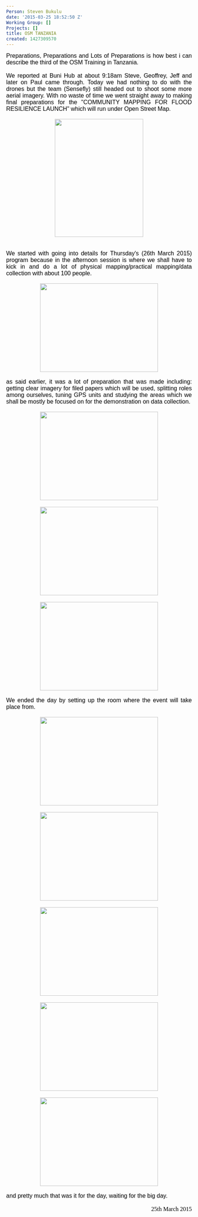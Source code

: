 ```yaml
---
Person: Steven Bukulu
date: '2015-03-25 18:52:50 Z'
Working Group: []
Projects: []
title: OSM TANZANIA
created: 1427309570
---
```

<div style="color: #000000; font-family: 'Times New Roman'; font-size: medium; line-height: normal; text-align: justify;"><p style="margin: 0px;"><font face="Arial, Helvetica, sans-serif">Preparations, Preparations and Lots of Preparations is how best i can describe the third of the OSM Training in Tanzania.</font></p></div><div style="color: #000000; font-family: 'Times New Roman'; font-size: medium; line-height: normal; text-align: justify;"><p style="margin: 0px;"><font face="Arial, Helvetica, sans-serif">&nbsp;</font></p></div><div style="color: #000000; font-family: 'Times New Roman'; font-size: medium; line-height: normal; text-align: justify;"><p style="margin: 0px;"><font face="Arial, Helvetica, sans-serif">We reported at Buni Hub at about 9:18am Steve, Geoffrey, Jeff and later on Paul came through. Today we had nothing to do with the drones but the team (Sensefly) still headed out to shoot some more aerial imagery. With no waste of time we went straight away to making final preparations for the "COMMUNITY MAPPING FOR FLOOD RESILIENCE LAUNCH" which will run under Open Street Map.</font></p></div><div style="color: #000000; font-family: 'Times New Roman'; font-size: medium; line-height: normal; text-align: justify;"><p style="margin: 0px;">&nbsp;</p></div><p class="separator" style="margin: 0px; color: #000000; font-family: 'Times New Roman'; font-size: medium; line-height: normal; clear: both; text-align: center;"><a style="margin-left: 1em; margin-right: 1em;" href="http://4.bp.blogspot.com/-8ugeZIKr9gk/VRL551c037I/AAAAAAAAFB0/RHRvactRIu8/s1600/SAM_9704.JPG"><img style="cursor: move;" src="https://images-blogger-opensocial.googleusercontent.com/gadgets/proxy?url=http%3A%2F%2F4.bp.blogspot.com%2F-8ugeZIKr9gk%2FVRL551c037I%2FAAAAAAAAFB0%2FRHRvactRIu8%2Fs1600%2FSAM_9704.JPG&amp;container=blogger&amp;gadget=a&amp;rewriteMime=image%2F*" alt="" width="240" height="320" border="0" data-orig-src="http://4.bp.blogspot.com/-8ugeZIKr9gk/VRL551c037I/AAAAAAAAFB0/RHRvactRIu8/s1600/SAM_9704.JPG"></a></p><div style="color: #000000; font-family: 'Times New Roman'; font-size: medium; line-height: normal; text-align: justify;"><p style="margin: 0px;">&nbsp;</p></div><div style="color: #000000; font-family: 'Times New Roman'; font-size: medium; line-height: normal; text-align: justify;"><p style="margin: 0px;">&nbsp;</p></div><div style="color: #000000; font-family: 'Times New Roman'; font-size: medium; line-height: normal; text-align: justify;"><p style="margin: 0px;"><font face="Arial, Helvetica, sans-serif">We started with going into details for Thursday's (26th March 2015) program because in the afternoon session is where we shall have to kick in and do a lot of physical mapping/practical mapping/data collection with about 100 people.</font></p></div><div style="color: #000000; font-family: 'Times New Roman'; font-size: medium; line-height: normal; text-align: justify;"><p style="margin: 0px;">&nbsp;</p></div><p class="separator" style="margin: 0px; color: #000000; font-family: 'Times New Roman'; font-size: medium; line-height: normal; clear: both; text-align: center;"><a style="margin-left: 1em; margin-right: 1em;" href="http://1.bp.blogspot.com/--wjnXpiHI7Y/VRL6t-aoBoI/AAAAAAAAFB8/nbIN6fEgrBQ/s1600/SAM_9710.JPG"><img style="cursor: move;" src="https://images-blogger-opensocial.googleusercontent.com/gadgets/proxy?url=http%3A%2F%2F1.bp.blogspot.com%2F--wjnXpiHI7Y%2FVRL6t-aoBoI%2FAAAAAAAAFB8%2FnbIN6fEgrBQ%2Fs1600%2FSAM_9710.JPG&amp;container=blogger&amp;gadget=a&amp;rewriteMime=image%2F*" alt="" width="320" height="240" border="0" data-orig-src="http://1.bp.blogspot.com/--wjnXpiHI7Y/VRL6t-aoBoI/AAAAAAAAFB8/nbIN6fEgrBQ/s1600/SAM_9710.JPG"></a></p><p class="separator" style="margin: 0px; color: #000000; font-family: 'Times New Roman'; font-size: medium; line-height: normal; clear: both;">&nbsp;</p><p class="separator" style="margin: 0px; color: #000000; font-family: 'Times New Roman'; font-size: medium; line-height: normal; clear: both; text-align: justify;"><font face="Arial, Helvetica, sans-serif">as said earlier, it was a lot of preparation that was made including: getting clear imagery for filed papers which will be used, splitting roles among ourselves, tuning GPS units and studying the areas which we shall be mostly be focused on for the demonstration on data collection.</font></p><div style="color: #000000; font-family: 'Times New Roman'; font-size: medium; line-height: normal; text-align: justify;"><p style="margin: 0px;">&nbsp;</p></div><p class="separator" style="margin: 0px; color: #000000; font-family: 'Times New Roman'; font-size: medium; line-height: normal; clear: both; text-align: center;"><a style="margin-left: 1em; margin-right: 1em;" href="http://1.bp.blogspot.com/-1d_Ute4c6OM/VRL73-FSSjI/AAAAAAAAFCI/3ye82s4E60E/s1600/SAM_9729.JPG"><img style="cursor: move;" src="https://images-blogger-opensocial.googleusercontent.com/gadgets/proxy?url=http%3A%2F%2F1.bp.blogspot.com%2F-1d_Ute4c6OM%2FVRL73-FSSjI%2FAAAAAAAAFCI%2F3ye82s4E60E%2Fs1600%2FSAM_9729.JPG&amp;container=blogger&amp;gadget=a&amp;rewriteMime=image%2F*" alt="" width="320" height="240" border="0" data-orig-src="http://1.bp.blogspot.com/-1d_Ute4c6OM/VRL73-FSSjI/AAAAAAAAFCI/3ye82s4E60E/s1600/SAM_9729.JPG"></a></p><p style="margin: 0px; color: #000000; font-family: 'Times New Roman'; font-size: medium; line-height: normal;">&nbsp;</p><p class="separator" style="margin: 0px; color: #000000; font-family: 'Times New Roman'; font-size: medium; line-height: normal; clear: both; text-align: center;"><a style="margin-left: 1em; margin-right: 1em;" href="http://1.bp.blogspot.com/-9lirojhqdFA/VRL8IYktlwI/AAAAAAAAFCQ/3e_TSkr_1r8/s1600/SAM_9732.JPG"><img style="cursor: move;" src="https://images-blogger-opensocial.googleusercontent.com/gadgets/proxy?url=http%3A%2F%2F1.bp.blogspot.com%2F-9lirojhqdFA%2FVRL8IYktlwI%2FAAAAAAAAFCQ%2F3e_TSkr_1r8%2Fs1600%2FSAM_9732.JPG&amp;container=blogger&amp;gadget=a&amp;rewriteMime=image%2F*" alt="" width="320" height="240" border="0" data-orig-src="http://1.bp.blogspot.com/-9lirojhqdFA/VRL8IYktlwI/AAAAAAAAFCQ/3e_TSkr_1r8/s1600/SAM_9732.JPG"></a></p><p style="margin: 0px; color: #000000; font-family: 'Times New Roman'; font-size: medium; line-height: normal;">&nbsp;</p><p class="separator" style="margin: 0px; color: #000000; font-family: 'Times New Roman'; font-size: medium; line-height: normal; clear: both; text-align: center;"><a style="margin-left: 1em; margin-right: 1em;" href="http://4.bp.blogspot.com/-B8xy6YFR6qA/VRL86b813-I/AAAAAAAAFCY/jKldge-Ec7E/s1600/SAM_9707.JPG"><img style="cursor: move;" src="https://images-blogger-opensocial.googleusercontent.com/gadgets/proxy?url=http%3A%2F%2F4.bp.blogspot.com%2F-B8xy6YFR6qA%2FVRL86b813-I%2FAAAAAAAAFCY%2FjKldge-Ec7E%2Fs1600%2FSAM_9707.JPG&amp;container=blogger&amp;gadget=a&amp;rewriteMime=image%2F*" alt="" width="320" height="240" border="0" data-orig-src="http://4.bp.blogspot.com/-B8xy6YFR6qA/VRL86b813-I/AAAAAAAAFCY/jKldge-Ec7E/s1600/SAM_9707.JPG"></a></p><p class="separator" style="margin: 0px; color: #000000; font-family: 'Times New Roman'; font-size: medium; line-height: normal; clear: both; text-align: center;">&nbsp;</p><p class="separator" style="margin: 0px; color: #000000; font-family: 'Times New Roman'; font-size: medium; line-height: normal; clear: both; text-align: justify;"><font face="Arial, Helvetica, sans-serif">We ended the day by setting up the room where the event will take place from.</font></p><p class="separator" style="margin: 0px; color: #000000; font-family: 'Times New Roman'; font-size: medium; line-height: normal; clear: both;">&nbsp;</p><p class="separator" style="margin: 0px; color: #000000; font-family: 'Times New Roman'; font-size: medium; line-height: normal; clear: both; text-align: center;"><a style="margin-left: 1em; margin-right: 1em;" href="http://1.bp.blogspot.com/-edjtg6GNfzY/VRL-CJcMEZI/AAAAAAAAFCg/APzEovGpw_4/s1600/SAM_9751.JPG"><img style="cursor: move;" src="https://images-blogger-opensocial.googleusercontent.com/gadgets/proxy?url=http%3A%2F%2F1.bp.blogspot.com%2F-edjtg6GNfzY%2FVRL-CJcMEZI%2FAAAAAAAAFCg%2FAPzEovGpw_4%2Fs1600%2FSAM_9751.JPG&amp;container=blogger&amp;gadget=a&amp;rewriteMime=image%2F*" alt="" width="320" height="240" border="0" data-orig-src="http://1.bp.blogspot.com/-edjtg6GNfzY/VRL-CJcMEZI/AAAAAAAAFCg/APzEovGpw_4/s1600/SAM_9751.JPG"></a></p><p style="margin: 0px; color: #000000; font-family: 'Times New Roman'; font-size: medium; line-height: normal;">&nbsp;</p><p class="separator" style="margin: 0px; color: #000000; font-family: 'Times New Roman'; font-size: medium; line-height: normal; clear: both; text-align: center;"><a style="margin-left: 1em; margin-right: 1em;" href="http://1.bp.blogspot.com/-LuwOdvEFvfQ/VRL-XKf3fjI/AAAAAAAAFCo/wAAFtNf4ErU/s1600/SAM_9748.JPG"><img style="cursor: move;" src="https://images-blogger-opensocial.googleusercontent.com/gadgets/proxy?url=http%3A%2F%2F1.bp.blogspot.com%2F-LuwOdvEFvfQ%2FVRL-XKf3fjI%2FAAAAAAAAFCo%2FwAAFtNf4ErU%2Fs1600%2FSAM_9748.JPG&amp;container=blogger&amp;gadget=a&amp;rewriteMime=image%2F*" alt="" width="320" height="240" border="0" data-orig-src="http://1.bp.blogspot.com/-LuwOdvEFvfQ/VRL-XKf3fjI/AAAAAAAAFCo/wAAFtNf4ErU/s1600/SAM_9748.JPG"></a></p><p class="separator" style="margin: 0px; color: #000000; font-family: 'Times New Roman'; font-size: medium; line-height: normal; clear: both; text-align: center;">&nbsp;</p><p class="separator" style="margin: 0px; color: #000000; font-family: 'Times New Roman'; font-size: medium; line-height: normal; clear: both; text-align: center;"><a style="margin-left: 1em; margin-right: 1em;" href="http://3.bp.blogspot.com/-eMnY94ydifw/VRL-8QKU9qI/AAAAAAAAFDA/MBZfNOR_1m4/s1600/SAM_9766.JPG"><img style="cursor: move;" src="https://images-blogger-opensocial.googleusercontent.com/gadgets/proxy?url=http%3A%2F%2F3.bp.blogspot.com%2F-eMnY94ydifw%2FVRL-8QKU9qI%2FAAAAAAAAFDA%2FMBZfNOR_1m4%2Fs1600%2FSAM_9766.JPG&amp;container=blogger&amp;gadget=a&amp;rewriteMime=image%2F*" alt="" width="320" height="240" border="0" data-orig-src="http://3.bp.blogspot.com/-eMnY94ydifw/VRL-8QKU9qI/AAAAAAAAFDA/MBZfNOR_1m4/s1600/SAM_9766.JPG"></a></p><p class="separator" style="margin: 0px; color: #000000; font-family: 'Times New Roman'; font-size: medium; line-height: normal; clear: both; text-align: center;">&nbsp;</p><p class="separator" style="margin: 0px; color: #000000; font-family: 'Times New Roman'; font-size: medium; line-height: normal; clear: both; text-align: center;"><a style="margin-left: 1em; margin-right: 1em;" href="http://2.bp.blogspot.com/-AeVJ5cNkJ2s/VRL_SwJJzkI/AAAAAAAAFDQ/Y0xgpD9IAFA/s1600/SAM_9761.JPG"><img style="cursor: move;" src="https://images-blogger-opensocial.googleusercontent.com/gadgets/proxy?url=http%3A%2F%2F2.bp.blogspot.com%2F-AeVJ5cNkJ2s%2FVRL_SwJJzkI%2FAAAAAAAAFDQ%2FY0xgpD9IAFA%2Fs1600%2FSAM_9761.JPG&amp;container=blogger&amp;gadget=a&amp;rewriteMime=image%2F*" alt="" width="320" height="240" border="0" data-orig-src="http://2.bp.blogspot.com/-AeVJ5cNkJ2s/VRL_SwJJzkI/AAAAAAAAFDQ/Y0xgpD9IAFA/s1600/SAM_9761.JPG"></a></p><p style="margin: 0px; color: #000000; font-family: 'Times New Roman'; font-size: medium; line-height: normal;">&nbsp;</p><p class="separator" style="margin: 0px; color: #000000; font-family: 'Times New Roman'; font-size: medium; line-height: normal; clear: both; text-align: center;"><a style="margin-left: 1em; margin-right: 1em;" href="http://3.bp.blogspot.com/-gy5nYh8aomU/VRL_FggGizI/AAAAAAAAFDI/juFz3WD6-qs/s1600/SAM_9769.JPG"><img style="cursor: move;" src="https://images-blogger-opensocial.googleusercontent.com/gadgets/proxy?url=http%3A%2F%2F3.bp.blogspot.com%2F-gy5nYh8aomU%2FVRL_FggGizI%2FAAAAAAAAFDI%2FjuFz3WD6-qs%2Fs1600%2FSAM_9769.JPG&amp;container=blogger&amp;gadget=a&amp;rewriteMime=image%2F*" alt="" width="320" height="240" border="0" data-orig-src="http://3.bp.blogspot.com/-gy5nYh8aomU/VRL_FggGizI/AAAAAAAAFDI/juFz3WD6-qs/s1600/SAM_9769.JPG"></a></p><p class="separator" style="margin: 0px; color: #000000; font-family: 'Times New Roman'; font-size: medium; line-height: normal; clear: both; text-align: center;"><font face="Arial, Helvetica, sans-serif">&nbsp;</font></p><p class="separator" style="margin: 0px; color: #000000; font-family: 'Times New Roman'; font-size: medium; line-height: normal; clear: both;"><font face="Arial, Helvetica, sans-serif">and pretty much that was it for the day, waiting for the big day.</font></p><p class="separator" style="margin: 0px; color: #000000; font-family: 'Times New Roman'; font-size: medium; line-height: normal; clear: both;">&nbsp;</p><p class="separator" style="margin: 0px; color: #000000; font-family: 'Times New Roman'; font-size: medium; line-height: normal; clear: both; text-align: right;">25th March 2015</p><p style="margin: 0px; color: #000000; font-family: 'Times New Roman'; font-size: medium; line-height: normal;">&nbsp;</p><p class="separator" style="margin: 0px; color: #000000; font-family: 'Times New Roman'; font-size: medium; line-height: normal; clear: both; text-align: center;">&nbsp;</p><p style="margin: 0px; color: #000000; font-family: 'Times New Roman'; font-size: medium; line-height: normal;">&nbsp;</p><p>&nbsp;</p><p class="separator" style="margin: 0px; color: #000000; font-family: 'Times New Roman'; font-size: medium; font-style: normal; font-variant: normal; font-weight: normal; letter-spacing: normal; line-height: normal; orphans: auto; text-indent: 0px; text-transform: none; white-space: normal; widows: auto; word-spacing: 0px; -webkit-text-stroke-width: 0px; clear: both; text-align: left;">&nbsp;</p><p class="separator" style="margin: 0px; color: #000000; font-family: 'Times New Roman'; font-size: medium; font-style: normal; font-variant: normal; font-weight: normal; letter-spacing: normal; line-height: normal; orphans: auto; text-indent: 0px; text-transform: none; white-space: normal; widows: auto; word-spacing: 0px; -webkit-text-stroke-width: 0px; clear: both; text-align: center;">&nbsp;</p>
